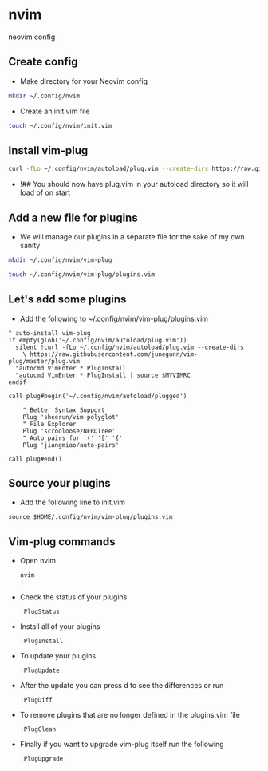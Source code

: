 # nvim
 neovim config

## Create config
* Make directory for your Neovim config
```sh
mkdir ~/.config/nvim
```
* Create an init.vim file
```sh
touch ~/.config/nvim/init.vim
```
## Install vim-plug
```sh
curl -fLo ~/.config/nvim/autoload/plug.vim --create-dirs https://raw.githubusercontent.com/junegunn/vim-plug/master/plug.vim
```
* !## You should now have plug.vim in your autoload directory so it will load of on start

## Add a new file for plugins
* We will manage our plugins in a separate file for the sake of my own sanity
```sh
mkdir ~/.config/nvim/vim-plug

touch ~/.config/nvim/vim-plug/plugins.vim
```

## Let's add some plugins
* Add the following to ~/.config/nvim/vim-plug/plugins.vim
```vim
" auto-install vim-plug
if empty(glob('~/.config/nvim/autoload/plug.vim'))
  silent !curl -fLo ~/.config/nvim/autoload/plug.vim --create-dirs
    \ https://raw.githubusercontent.com/junegunn/vim-plug/master/plug.vim
  "autocmd VimEnter * PlugInstall
  "autocmd VimEnter * PlugInstall | source $MYVIMRC
endif

call plug#begin('~/.config/nvim/autoload/plugged')

    " Better Syntax Support
    Plug 'sheerun/vim-polyglot'
    " File Explorer
    Plug 'scrooloose/NERDTree'
    " Auto pairs for '(' '[' '{'
    Plug 'jiangmiao/auto-pairs'

call plug#end()
```

## Source your plugins
* Add the following line to init.vim
```vim
source $HOME/.config/nvim/vim-plug/plugins.vim
```
## Vim-plug commands
* Open nvim
  ```vim
  nvim 
  :
  ```
* Check the status of your plugins
  ```vim
  :PlugStatus
  ```
* Install all of your plugins
  ```vim
  :PlugInstall
  ```
* To update your plugins
  ```vim
  :PlugUpdate
  ``` 
* After the update you can press d to see the differences or run
  ```vim
  :PlugDiff
  ``` 
* To remove plugins that are no longer defined in the plugins.vim file
  ```vim
  :PlugClean
  ```
* Finally if you want to upgrade vim-plug itself run the following
  ```vim
  :PlugUpgrade
  ```
